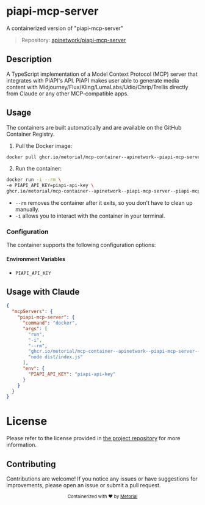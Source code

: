 
# piapi-mcp-server

A containerized version of "piapi-mcp-server"

> Repository: [apinetwork/piapi-mcp-server](https://github.com/apinetwork/piapi-mcp-server)

## Description

A TypeScript implementation of a Model Context Protocol (MCP) server that integrates with PiAPI's API. PiAPI makes user able to generate media content with Midjourney/Flux/Kling/LumaLabs/Udio/Chrip/Trellis directly from Claude or any other MCP-compatible apps.


## Usage

The containers are built automatically and are available on the GitHub Container Registry.

1. Pull the Docker image:

```bash
docker pull ghcr.io/metorial/mcp-container--apinetwork--piapi-mcp-server--piapi-mcp-server
```

2. Run the container:

```bash
docker run -i --rm \ 
-e PIAPI_API_KEY=piapi-api-key \
ghcr.io/metorial/mcp-container--apinetwork--piapi-mcp-server--piapi-mcp-server  "node dist/index.js"
```

- `--rm` removes the container after it exits, so you don't have to clean up manually.
- `-i` allows you to interact with the container in your terminal.



### Configuration

The container supports the following configuration options:




#### Environment Variables

- `PIAPI_API_KEY`




## Usage with Claude

```json
{
  "mcpServers": {
    "piapi-mcp-server": {
      "command": "docker",
      "args": [
        "run",
        "-i",
        "--rm",
        "ghcr.io/metorial/mcp-container--apinetwork--piapi-mcp-server--piapi-mcp-server",
        "node dist/index.js"
      ],
      "env": {
        "PIAPI_API_KEY": "piapi-api-key"
      }
    }
  }
}
```

# License

Please refer to the license provided in [the project repository](https://github.com/apinetwork/piapi-mcp-server) for more information.

## Contributing

Contributions are welcome! If you notice any issues or have suggestions for improvements, please open an issue or submit a pull request.

<div align="center">
  <sub>Containerized with ❤️ by <a href="https://metorial.com">Metorial</a></sub>
</div>
  